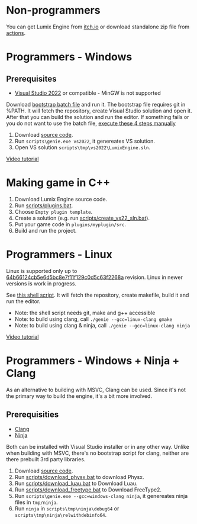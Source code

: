 # Non-programmers

You can get Lumix Engine from [itch.io](https://mikulasflorek.itch.io/lumix-engine) or download standalone zip file from [actions](https://github.com/nem0/LumixEngine/actions/workflows/deploy.yml).

# Programmers - Windows

## Prerequisites

* [Visual Studio 2022](https://www.visualstudio.com/en-us/downloads/download-visual-studio-vs.aspx) or compatible - MinGW is not supported

Download [bootstrap batch file](https://github.com/nem0/LumixEngine/blob/master/scripts/bootstrap.bat) and run it. The bootstrap file requires git in %PATH. It will fetch the repository, create Visual Studio solution and open it. After that you can build the solution and run the editor. If something fails or you do not want to use the batch file, [execute these 4 steps manually](../scripts/bootstrap.bat)

1. Download [source code](https://github.com/nem0/lumixengine).
2. Run `scripts\genie.exe vs2022`, it genereates VS solution.
3. Open VS solution `scripts\tmp\vs2022\LumixEngine.sln`.

[Video tutorial](https://www.youtube.com/watch?v=OjQKTA5ia2U)

# Making game in C++

1. Download Lumix Engine source code.
2. Run [scripts/plugins.bat](../scripts/plugins.bat).
3. Choose `Empty plugin template`.
4. Create a solution (e.g. run [scripts/create_vs22_sln.bat](../scripts/create_vs22_sln.bat)).
5. Put your game code in `plugins/myplugin/src`.
6. Build and run the project.


# Programmers - Linux

Linux is supported only up to [64b66124cb5e6d5bc8e7f11f129c0d5c63f2268a](https://github.com/nem0/LumixEngine/commit/64b66124cb5e6d5bc8e7f11f129c0d5c63f2268a) revision. Linux in newer versions is work in progress.

See [this shell script](https://raw.githubusercontent.com/wiki/nem0/LumixEngine/files/lumix_bootstrap.sh). It will fetch the repository, create makefile, build it and run the editor.

* Note: the shell script needs git, make and g++ accessible
* Note: to build using clang, call `./genie --gcc=linux-clang gmake`
* Note: to build using clang & ninja, call `./genie --gcc=linux-clang ninja`

[Video tutorial](https://www.youtube.com/watch?v=ic5ejjY6wZs)

# Programmers - Windows + Ninja + Clang

As an alternative to building with MSVC, Clang can be used. Since it's not the primary way to build the engine, it's a bit more involved. 

## Prerequisities

* [Clang](https://clang.llvm.org/)
* [Ninja](https://ninja-build.org/)

Both can be installed with Visual Studio installer or in any other way. Unlike when building with MSVC, there's no bootstrap script for clang, neither are there prebuilt 3rd party libraries. 

1. Download [source code](https://github.com/nem0/lumixengine).
2. Run [scripts/download_physx.bat](../scripts/download_physx.bat) to download Physx.
3. Run [scripts/download_luau.bat](../scripts/download_luau.bat) to Download Luau.
4. Run [scripts/download_freetype.bat](../scripts/download_freetype.bat) to Download FreeType2.
5. Run `scripts\genie.exe --gcc=windows-clang ninja`, it genereates ninja files in `tmp/ninja`.
6. Run `ninja` in `scripts\tmp\ninja\debug64` or `scripts\tmp\ninja\relwithdebinfo64`.

